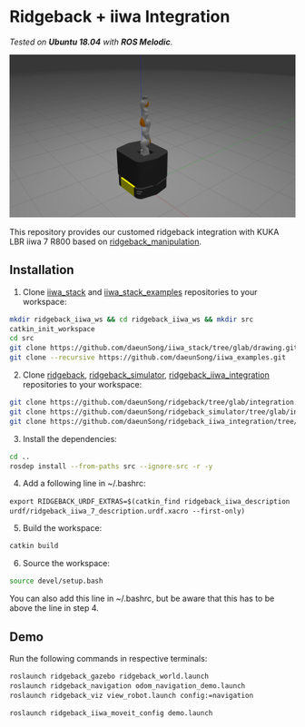 # Ridgeback + iiwa Integration

*Tested on **Ubuntu 18.04** with **ROS Melodic**.*

<img src="./doc/img/demo.png" width="600">

This repository provides our customed ridgeback integration with KUKA LBR iiwa 7 R800 based on [ridgeback_manipulation](https://github.com/ridgeback/ridgeback_manipulation). 


## Installation

1. Clone [iiwa_stack](https://github.com/daeunSong/iiwa_stack/tree/glab/drawing) and [iiwa_stack_examples](https://github.com/daeunSong/iiwa_examples) repositories to your workspace:
  ```sh
  mkdir ridgeback_iiwa_ws && cd ridgeback_iiwa_ws && mkdir src
  catkin_init_workspace
  cd src
  git clone https://github.com/daeunSong/iiwa_stack/tree/glab/drawing.git
  git clone --recursive https://github.com/daeunSong/iiwa_examples.git
  ```

2. Clone [ridgeback](https://github.com/daeunSong/ridgeback/tree/glab/integration), [ridgeback_simulator](https://github.com/daeunSong/ridgeback_simulator/tree/glab/integration), [ridgeback_iiwa_integration](https://github.com/daeunSong/ridgeback_iiwa_integration/tree/devel) repositories to your workspace:
  ```sh
  git clone https://github.com/daeunSong/ridgeback/tree/glab/integration.git
  git clone https://github.com/daeunSong/ridgeback_simulator/tree/glab/integration.git
  git clone https://github.com/daeunSong/ridgeback_iiwa_integration/tree/devel.git
  ```

3. Install the dependencies:
  ```sh
  cd ..
  rosdep install --from-paths src --ignore-src -r -y
  ```

4. Add a following line in ~/.bashrc:

  `export RIDGEBACK_URDF_EXTRAS=$(catkin_find ridgeback_iiwa_description urdf/ridgeback_iiwa_7_description.urdf.xacro --first-only)`

5. Build the workspace:
  ```sh
  catkin build
  ```

6. Source the workspace:
  ```sh
  source devel/setup.bash
  ```
   You can also add this line in ~/.bashrc, but be aware that this has to be above the line in step 4.


## Demo
Run the following commands in respective terminals:
```sh
roslaunch ridgeback_gazebo ridgeback_world.launch
roslaunch ridgeback_navigation odom_navigation_demo.launch
roslaunch ridgeback_viz view_robot.launch config:=navigation
```
```sh
roslaunch ridgeback_iiwa_moveit_config demo.launch
```
